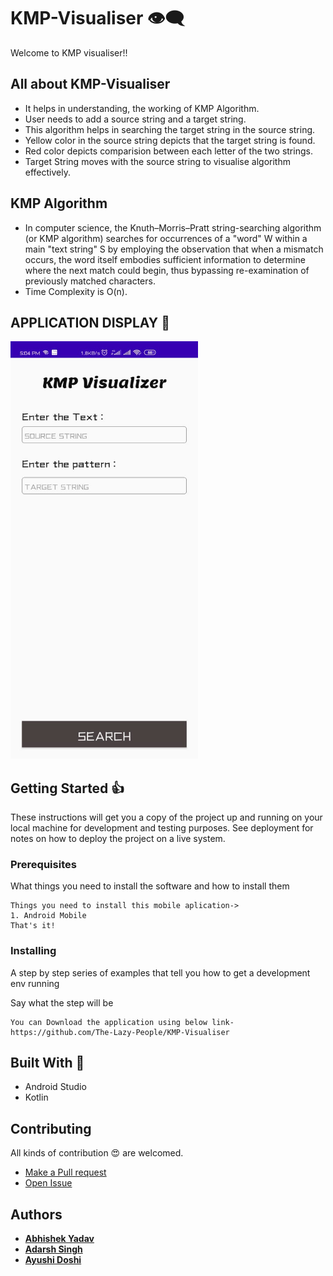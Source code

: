 # KMP-Visualiser :eye_speech_bubble:
Welcome to KMP visualiser!! </br>

## All about KMP-Visualiser
- It helps in understanding, the working of KMP Algorithm.
- User needs to add a source string and a target string.
- This algorithm helps in searching the target string in the source string.
- Yellow color in the source string depicts that the target string is found.
- Red color depicts comparision between each letter of the two strings.
- Target String moves with the source string to visualise algorithm effectively.


## KMP Algorithm
- In computer science, the Knuth–Morris–Pratt string-searching algorithm (or KMP algorithm) searches for occurrences of a "word" W within a main "text string" S by employing the observation that when a mismatch occurs, the word itself embodies sufficient information to determine where the next match could begin, thus bypassing re-examination of previously matched characters.
- Time Complexity is O(n).

## APPLICATION DISPLAY  :eyes:	
<kbd><img src="images/1.jpeg" width=300></kbd>


## Getting Started :+1:

These instructions will get you a copy of the project up and running on your local machine for development and testing purposes. See deployment for notes on how to deploy the project on a live system.

### Prerequisites

What things you need to install the software and how to install them

```
Things you need to install this mobile aplication->
1. Android Mobile
That's it!
```

### Installing

A step by step series of examples that tell you how to get a development env running

Say what the step will be

```
You can Download the application using below link-
https://github.com/The-Lazy-People/KMP-Visualiser
```

## Built With :heartbeat:

* Android Studio
* Kotlin

## Contributing

All kinds of contribution :heart_eyes: are welcomed.
- <a href="https://github.com/The-Lazy-People/KMP-Visualiser/pulls"> Make a Pull request </a>
- <a href="https://github.com/The-Lazy-People/KMP-Visualiser/issues"> Open Issue </a>

## Authors

* <a href="https://www.linkedin.com/in/abhishek-yadav-aps/"> **Abhishek Yadav** </a> 
* <a href="https://www.linkedin.com/in/2001adarshsingh/"> **Adarsh Singh** </a> 
* <a href="https://www.linkedin.com/in/ayushi-doshi-731210191/">  **Ayushi Doshi** </a>
